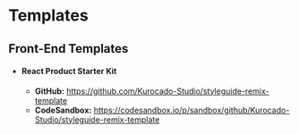 # Templates

## Front-End Templates

- #### React Product Starter Kit

  - **GitHub:** <https://github.com/Kurocado-Studio/styleguide-remix-template>
  - **CodeSandbox:**
    <https://codesandbox.io/p/sandbox/github/Kurocado-Studio/styleguide-remix-template>

